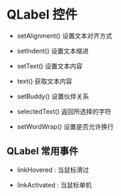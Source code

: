 # QLabel 控件

- setAlignment() 设置文本对齐方式

- setIndent() 设置文本缩进

- setText() 设置文本内容

- text() 获取文本内容

- setBuddy() 设置伙伴关系

- selectedText() 返回所选择的字符

- setWordWrap() 设置是否允许换行

## QLabel 常用事件

- linkHovered : 当鼠标滑过

- linkActivated : 当鼠标单机